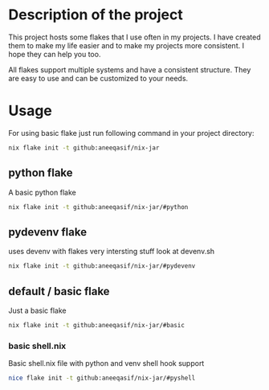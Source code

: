 # Description of the project

This project hosts some flakes that I use often in my projects. I have created them to make my life easier and to make my projects more consistent. I hope they can help you too.

All flakes support multiple systems and have a consistent structure. They are easy to use and can be customized to your needs.

# Usage

For using basic flake just run following command in your project directory:

```bash
nix flake init -t github:aneeqasif/nix-jar
```

## python flake

A basic python flake

```bash
nix flake init -t github:aneeqasif/nix-jar/#python
```

## pydevenv flake

uses devenv with flakes very intersting stuff look at devenv.sh

```bash
nix flake init -t github:aneeqasif/nix-jar/#pydevenv
```

## default / basic flake

Just a basic flake

```sh
nix flake init -t github:aneeqasif/nix-jar/#basic
```

### basic shell.nix

Basic shell.nix file with python and venv shell hook support

```bash
nice flake init -t github:aneeqasif/nix-jar/#pyshell
```
